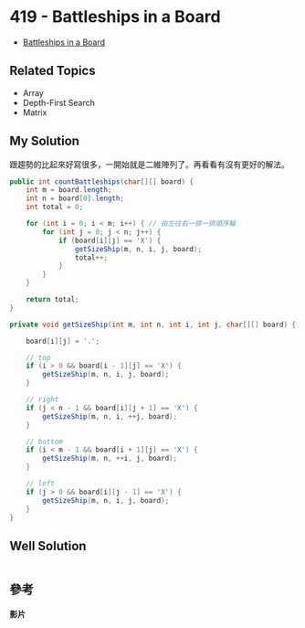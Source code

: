 # 419 - Battleships in a Board

* [Battleships in a Board](https://leetcode.com/problems/battleships-in-a-board/)

## Related Topics
* Array
* Depth-First Search
* Matrix

## My Solution
跟趨勢的比起來好寫很多，一開始就是二維陣列了。再看看有沒有更好的解法。

```java
public int countBattleships(char[][] board) {
    int m = board.length;
    int n = board[0].length;
    int total = 0;

    for (int i = 0; i < m; i++) { // 由左往右一排一排順序輪
        for (int j = 0; j < n; j++) {
            if (board[i][j] == 'X') {
                getSizeShip(m, n, i, j, board);
                total++;
            }
        }
    }

    return total;
}

private void getSizeShip(int m, int n, int i, int j, char[][] board) {

    board[i][j] = '.';

    // top
    if (i > 0 && board[i - 1][j] == 'X') {
        getSizeShip(m, n, i, j, board);
    }

    // right
    if (j < n - 1 && board[i][j + 1] == 'X') {
        getSizeShip(m, n, i, ++j, board);
    }

    // bottom
    if (i < m - 1 && board[i + 1][j] == 'X') {
        getSizeShip(m, n, ++i, j, board);
    }

    // left
    if (j > 0 && board[i][j - 1] == 'X') {
        getSizeShip(m, n, i, j, board);
    }
}
```

## Well Solution
```java

```

## 參考
#### 影片